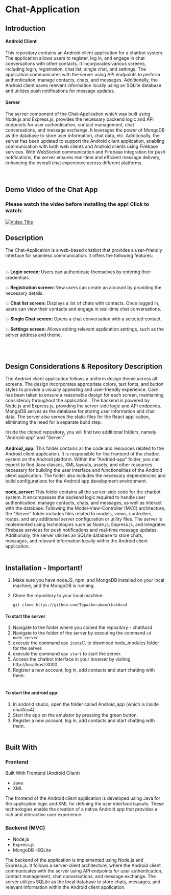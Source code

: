 # Chat-Application

## Introduction

#### Android Client
This repository contains an Android client application for a chatbot system. The application allows users to register, log in, and engage in chat conversations with other contacts. It incorporates various screens, including login, registration, chat list, single chat, and settings. The application communicates with the server using API endpoints to perform authentication, manage contacts, chats, and messages. Additionally, the Android client saves relevant information locally using an SQLite database and utilizes push notifications for message updates.

#### Server
The server component of the Chat-Application which was built using Node.js and Express.js, provides the necessary backend logic and API endpoints for user authentication, contact management, chat conversations, and message exchange. It leverages the power of MongoDB as the database to store user information, chat data, etc. Additionally, the server has been updated to support the Android client application, enabling communication with both web clients and Android clients using Firebase services. With WebSocket communication and Firebase integration for push notifications, the server ensures real-time and efficient message delivery, enhancing the overall chat experience across different platforms.
<br><br><br>

## Demo Video of the Chat App

### Please watch the video before installing the app! Click to watch:
[![Video Title](https://img.youtube.com/vi/UXQj3TBe2os/0.jpg)](https://www.youtube.com/watch?v=UXQj3TBe2os)


## Description
The Chat-Application is a web-based chatbot that provides a user-friendly interface for seamless communication. It offers the following features:
<br><br><br>
💥 <b> Login screen: </b>Users can authenticate themselves by entering their credentials.

💥 <b> Registration screen: </b> New users can create an account by providing the necessary details.

💥 <b> Chat list screen: </b>Displays a list of chats with contacts. Once logged in, users can view their contacts and engage in real-time chat conversations.

💥 <b> Single Chat screen: </b> Opens a chat conversation with a selected contact.

💥 <b> Settings screen: </b> Allows editing relevant application settings, such as the server address and theme.


<br><br>

## Design Considerations & Repository Description

The Android client application follows a uniform design theme across all screens. The design incorporates appropriate colors, text fonts, and button styles to provide a visually appealing and user-friendly experience. Care has been taken to ensure a reasonable design for each screen, maintaining consistency throughout the application.. The backend is powered by Node.js and Express.js, providing the server-side logic and API endpoints. MongoDB serves as the database for storing user information and chat data. The server also serves the static files for the React application, eliminating the need for a separate build step.

Inside the cloned repository, you will find two additional folders, namely "Android-app" and "Server."
<br><br>
<b>Android_app:</b> This folder contains all the code and resources related to the Android client application. It is responsible for the frontend of the chatbot system on the Android platform. Within the "Android-app" folder, you can expect to find Java classes, XML layouts, assets, and other resources necessary for building the user interface and functionalities of the Android client application. The folder also includes the necessary dependencies and build configurations for the Android app development environment.
<br><br>
<b>node_server:</b> This folder contains all the server-side code for the chatbot system. It encompasses the backend logic required to handle user authentication, manage contacts, chats, and messages, as well as interact with the database. Following the Model-View-Controller (MVC) architecture, the "Server" folder includes files related to models, views, controllers, routes, and any additional server configuration or utility files. The server is implemented using technologies such as Node.js, Express.js, and integrates Firebase services for push notifications and real-time message updates. Additionally, the server utilizes an SQLite database to store chats, messages, and relevant information locally within the Android client application.
<br><br>



## Installation - Important!
1. Make sure you have nodeJS, npm, and MongoDB installed on your local machine, and the MongoDB is running.

2. Clone the repository to your local machine:
    ```
    git clone https://github.com/TopazAvraham/chatAss4
    ```

#### To start the server
1. Navigate to the folder where you cloned the repository - chatAss4
2. Navigate to the folder of the server by executing the command ``` cd node_server ```
3. execute the command ``` npm install ``` to download node_modules folder for the server.
4. execute the command ``` npm start ``` to start the server.
5. Access the chatbot interface in your browser by visiting http://localhost:3000
6. Register a new account, log in, add contacts and start chatting with them.
<br><br>

#### To start the android app:
1. In andorid studio, open the folder called Android_app (which is inside chatAss4)
2. Start the app on the emulator by pressing the green button.
3. Register a new account, log in, add contacts and start chatting with them.
<br><br>
## Built With

### Frontend

Built With
Frontend (Android Client)

- Java
- XML
  
The frontend of the Android client application is developed using Java for the application logic and XML for defining the user interface layouts. These technologies enable the creation of a native Android app that provides a rich and interactive user experience.


### Backend (MVC)
- Node.js
- Express.js
- MongoDB
-SQLite

The backend of the application is implemented using Node.js and Express.js. It follows a server-client architecture, where the Android client communicates with the server using API endpoints for user authentication, contact management, chat conversations, and message exchange. The server utilizes SQLite as the local database to store chats, messages, and relevant information within the Android client application.

<br />
